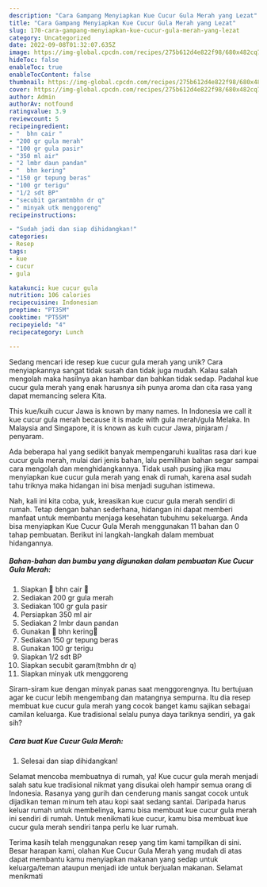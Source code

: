 ```yaml
---
description: "Cara Gampang Menyiapkan Kue Cucur Gula Merah yang Lezat"
title: "Cara Gampang Menyiapkan Kue Cucur Gula Merah yang Lezat"
slug: 170-cara-gampang-menyiapkan-kue-cucur-gula-merah-yang-lezat
category: Uncategorized
date: 2022-09-08T01:32:07.635Z
image: https://img-global.cpcdn.com/recipes/275b612d4e822f98/680x482cq70/kue-cucur-gula-merah-foto-resep-utama.jpg
hideToc: false
enableToc: true
enableTocContent: false
thumbnail: https://img-global.cpcdn.com/recipes/275b612d4e822f98/680x482cq70/kue-cucur-gula-merah-foto-resep-utama.jpg
cover: https://img-global.cpcdn.com/recipes/275b612d4e822f98/680x482cq70/kue-cucur-gula-merah-foto-resep-utama.jpg
author: Admin
authorAv: notfound
ratingvalue: 3.9
reviewcount: 5
recipeingredient:
- "  bhn cair "
- "200 gr gula merah"
- "100 gr gula pasir"
- "350 ml air"
- "2 lmbr daun pandan"
- "  bhn kering"
- "150 gr tepung beras"
- "100 gr terigu"
- "1/2 sdt BP"
- "secubit garamtmbhn dr q"
- " minyak utk menggoreng"
recipeinstructions:

- "Sudah jadi dan siap dihidangkan!"
categories:
- Resep
tags:
- kue
- cucur
- gula

katakunci: kue cucur gula 
nutrition: 106 calories
recipecuisine: Indonesian
preptime: "PT35M"
cooktime: "PT55M"
recipeyield: "4"
recipecategory: Lunch

---
```





Sedang mencari ide resep kue cucur gula merah yang unik? Cara menyiapkannya sangat tidak susah dan tidak juga mudah. Kalau salah mengolah maka hasilnya akan hambar dan bahkan tidak sedap. Padahal kue cucur gula merah yang enak harusnya sih punya aroma dan cita rasa yang dapat memancing selera Kita.





This kue/kuih cucur Jawa is known by many names. In Indonesia we call it kue cucur gula merah because it is made with gula merah/gula Melaka. In Malaysia and Singapore, it is known as kuih cucur Jawa, pinjaram / penyaram.

Ada beberapa hal yang sedikit banyak mempengaruhi kualitas rasa dari kue cucur gula merah, mulai dari jenis bahan, lalu pemilihan bahan segar sampai cara mengolah dan menghidangkannya. Tidak usah pusing jika mau menyiapkan kue cucur gula merah yang enak di rumah, karena asal sudah tahu triknya maka hidangan ini bisa menjadi suguhan istimewa.






Nah, kali ini kita coba, yuk, kreasikan kue cucur gula merah sendiri di rumah. Tetap dengan bahan sederhana, hidangan ini dapat memberi manfaat untuk membantu menjaga kesehatan tubuhmu sekeluarga. Anda bisa menyiapkan Kue Cucur Gula Merah menggunakan 11 bahan dan 0 tahap pembuatan. Berikut ini langkah-langkah dalam membuat hidangannya.

<!--inarticleads1-->

##### Bahan-bahan dan bumbu yang digunakan dalam pembuatan Kue Cucur Gula Merah:

1. Siapkan  🍁 bhn cair 🍁
1. Sediakan 200 gr gula merah
1. Sediakan 100 gr gula pasir
1. Persiapkan 350 ml air
1. Sediakan 2 lmbr daun pandan
1. Gunakan  🍁 bhn kering🍁
1. Sediakan 150 gr tepung beras
1. Gunakan 100 gr terigu
1. Siapkan 1/2 sdt BP
1. Siapkan secubit garam(tmbhn dr q)
1. Siapkan  minyak utk menggoreng


Siram-siram kue dengan minyak panas saat menggorengnya. Itu bertujuan agar ke cucur lebih mengembang dan matangnya sempurna. Itu dia resep membuat kue cucur gula merah yang cocok banget kamu sajikan sebagai camilan keluarga. Kue tradisional selalu punya daya tariknya sendiri, ya gak sih? 

<!--inarticleads2-->

##### Cara buat Kue Cucur Gula Merah:


1. Selesai dan siap dihidangkan!

Selamat mencoba membuatnya di rumah, ya! Kue cucur gula merah menjadi salah satu kue tradisional nikmat yang disukai oleh hampir semua orang di Indonesia. Rasanya yang gurih dan cenderung manis sangat cocok untuk dijadikan teman minum teh atau kopi saat sedang santai. Daripada harus keluar rumah untuk membelinya, kamu bisa membuat kue cucur gula merah ini sendiri di rumah. Untuk menikmati kue cucur, kamu bisa membuat kue cucur gula merah sendiri tanpa perlu ke luar rumah. 

Terima kasih telah menggunakan resep yang tim kami tampilkan di sini. Besar harapan kami, olahan Kue Cucur Gula Merah yang mudah di atas dapat membantu kamu menyiapkan makanan yang sedap untuk keluarga/teman ataupun menjadi ide untuk berjualan makanan. Selamat menikmati
